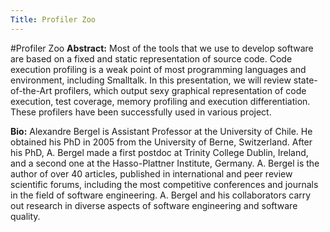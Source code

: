 ```yaml
---
Title: Profiler Zoo
---
```

#Profiler Zoo
**Abstract:**
Most of the tools that we use to develop software are based on a fixed and static representation of source code. Code execution profiling is a weak point of most programming languages and environment, including Smalltalk.
In this presentation, we will review state-of-the-Art profilers, which output sexy graphical representation of code execution, test coverage, memory profiling and execution differentiation. These profilers have been successfully used in various project.


**Bio:**
Alexandre Bergel is Assistant Professor at the University of Chile. He obtained his PhD in 2005 from the University of Berne, Switzerland. After his PhD, A. Bergel made a first postdoc at Trinity College Dublin, Ireland, and a second one at the Hasso-Plattner Institute, Germany. A. Bergel is the author of over 40 articles, published in international and peer review scientific forums, including the most competitive conferences and journals in the field of software engineering. A. Bergel and his collaborators carry out research in diverse aspects of software engineering and software quality. 
